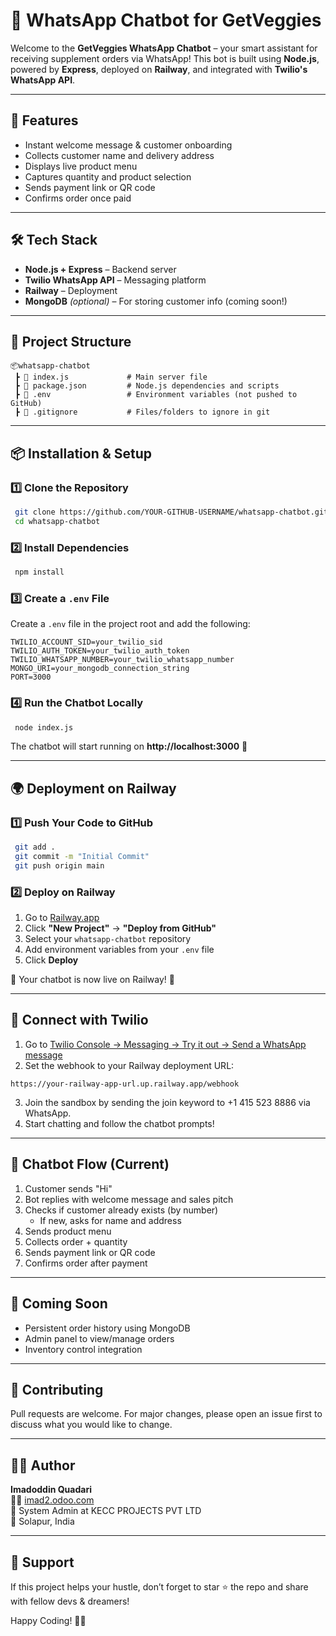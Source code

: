 # 🌱 WhatsApp Chatbot for GetVeggies

Welcome to the **GetVeggies WhatsApp Chatbot** – your smart assistant for receiving supplement orders via WhatsApp! This bot is built using **Node.js**, powered by **Express**, deployed on **Railway**, and integrated with **Twilio's WhatsApp API**.

---

## 🚀 Features

- Instant welcome message & customer onboarding  
- Collects customer name and delivery address  
- Displays live product menu  
- Captures quantity and product selection  
- Sends payment link or QR code  
- Confirms order once paid  

---

## 🛠️ Tech Stack

- **Node.js + Express** – Backend server  
- **Twilio WhatsApp API** – Messaging platform  
- **Railway** – Deployment  
- **MongoDB** *(optional)* – For storing customer info (coming soon!)

---

## 📁 Project Structure

```
📦whatsapp-chatbot
 ┣ 📄 index.js             # Main server file
 ┣ 📄 package.json         # Node.js dependencies and scripts
 ┣ 📄 .env                 # Environment variables (not pushed to GitHub)
 ┣ 📄 .gitignore           # Files/folders to ignore in git
```

---

## 📦 Installation & Setup

### 1️⃣ Clone the Repository
```bash
 git clone https://github.com/YOUR-GITHUB-USERNAME/whatsapp-chatbot.git
 cd whatsapp-chatbot
```

### 2️⃣ Install Dependencies
```bash
 npm install
```

### 3️⃣ Create a `.env` File
Create a `.env` file in the project root and add the following:
```
TWILIO_ACCOUNT_SID=your_twilio_sid
TWILIO_AUTH_TOKEN=your_twilio_auth_token
TWILIO_WHATSAPP_NUMBER=your_twilio_whatsapp_number
MONGO_URI=your_mongodb_connection_string
PORT=3000
```

### 4️⃣ Run the Chatbot Locally
```bash
 node index.js
```
The chatbot will start running on **http://localhost:3000** 🎉

---

## 🌍 Deployment on Railway

### 1️⃣ Push Your Code to GitHub
```bash
 git add .
 git commit -m "Initial Commit"
 git push origin main
```

### 2️⃣ Deploy on Railway
1. Go to [Railway.app](https://railway.app/)  
2. Click **"New Project"** → **"Deploy from GitHub"**  
3. Select your `whatsapp-chatbot` repository  
4. Add environment variables from your `.env` file  
5. Click **Deploy**

🚀 Your chatbot is now live on Railway! 🎉

---

## 🔗 Connect with Twilio

1. Go to [Twilio Console → Messaging → Try it out → Send a WhatsApp message](https://www.twilio.com/console/sms/whatsapp/learn)  
2. Set the webhook to your Railway deployment URL:
```
https://your-railway-app-url.up.railway.app/webhook
```
3. Join the sandbox by sending the join keyword to +1 415 523 8886 via WhatsApp.  
4. Start chatting and follow the chatbot prompts!

---

## 🧠 Chatbot Flow (Current)

1. Customer sends "Hi"  
2. Bot replies with welcome message and sales pitch  
3. Checks if customer already exists (by number)  
   - If new, asks for name and address  
4. Sends product menu  
5. Collects order + quantity  
6. Sends payment link or QR code  
7. Confirms order after payment

---

## 🧱 Coming Soon

- Persistent order history using MongoDB  
- Admin panel to view/manage orders  
- Inventory control integration

---

## 🤝 Contributing

Pull requests are welcome. For major changes, please open an issue first to discuss what you would like to change.

---

## 🧑‍💻 Author

**Imadoddin Quadari**  
👨‍💻 [imad2.odoo.com](https://imad2.odoo.com)  
💼 System Admin at KECC PROJECTS PVT LTD  
📍 Solapur, India

---

## 🧡 Support

If this project helps your hustle, don’t forget to star ⭐ the repo and share with fellow devs & dreamers!

Happy Coding! 🌱🚀


